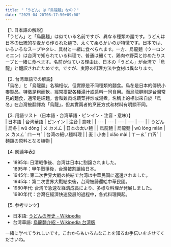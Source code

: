 ```yaml
---
title: "「うどん」は「烏龍麺」なの？"
date: "2025-04-20T08:17:50+09:00"
---
```


【1. 日本語の解説】  
「うどん」と「烏龍麺」は似ている名前ですが、異なる種類の麺です。うどんは日本の伝統的な麦から作られた麺で、太くて柔らかいのが特徴です。日本では、いろいろなスープやタレ、具材と一緒に食べられます。一方、烏龍麺（ウーロンミエン）は台湾で知られている料理で、普通は細くて、鶏肉や野菜と炒めたりスープと一緒に食べます。名前が似ている理由は、日本の「うどん」が台湾で「烏龍」と翻訳されたためです。ですが、実際の料理方法や食材は異なります。

【2. 台湾華語での解説】  
「烏冬」と「烏龍麵」名稱相似，但實際是不同種類的麵食。烏冬是日本的傳統小麥製品，特徵是粗而軟，經常搭配各種湯汁或醬料一同食用。而烏龍麵則是台灣常見的麵食，通常是細麵，會和雞肉或蔬菜拌炒或湯煮。名稱上的相似來自於「烏冬」在台灣被翻譯為「烏龍」，但其實兩者的烹飪方式和材料有明顯不同。

【3. 用語リスト（日本語・台湾華語・ピンイン・注音・意味）】  
| 日本語 | 台湾華語 | ピンイン | 注音 | 意味 |
| --- | --- | --- | --- | --- |
| うどん | 烏冬 | wū dōng | ㄨ ㄉㄨㄥ | 日本の太い麺 |
| 烏龍麺 | 烏龍麵 | wū lóng miàn | ㄨ ㄌㄨㄥˊ ㄇㄧㄢˋ | 台湾の細い麺料理 |
| 麦 | 小麥 | xiǎo mài | ㄒㄧㄠˇ ㄇㄞˋ | 麺類の原料となる植物 |

【4. 関連年表】  
- 1895年: 日清戦争後、台湾は日本に割譲されました。  
  1895年：甲午戰爭後，台灣被割讓給日本。  
- 1945年: 第二次世界大戦の終結で台湾は中華民国に返還されました。  
  1945年：第二次世界大戰結束後，台灣被歸還給中華民國。  
- 1980年代: 台湾で急速な経済成長により、多様な料理が発展しました。  
  1980年代：台灣在經濟快速發展的過程中，各式料理興起。  

【5. 参考リンク】  
- 日本語: [うどんの歴史 - Wikipedia](https://ja.wikipedia.org/wiki/うどん)  
- 台湾華語: [烏龍麵介紹 - Wikipedia 台湾版](https://zh.wikipedia.org/wiki/烏龍麵)

一緒に学べてうれしいです。これからもいろんなことを知るお手伝いをさせてくださいね。